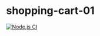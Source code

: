 # shopping-cart-01

[![Node.js CI](https://github.com/davidmeirlevy/shoping-card-demo/actions/workflows/node.js.yml/badge.svg?branch=main)](https://github.com/davidmeirlevy/shoping-card-demo/actions/workflows/node.js.yml)
